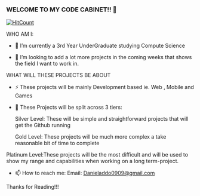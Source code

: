 ### WELCOME TO MY CODE CABINET!! 👋

[![HitCount](http://hits.dwyl.com/D4N18L/D4N18L.svg)](http://hits.dwyl.com/D4N18L/D4N18L)

WHO AM I:

- 🔭 I’m currently a 3rd Year UnderGraduate studying Compute Science

- 👯 I’m looking to add a lot more projects in the coming weeks that shows the field I want to work in.

WHAT WILL THESE PROJECTS BE ABOUT

- ⚡ These projects will be mainly Development based ie. Web , Mobile and Games

- 💬 These Projects will be split across 3 tiers:


  Silver Level: These will be simple and straightforward projects that will  get the Github running
  
  
  Gold Level: These projects will be much more complex a take reasonable bit of time to complete
  
 
 Platinum Level:These projects will be the most difficult and will be used to show my range and capabilities when working on a long term-project.
 
- 📫 How to reach me: Email: Danieladdo0909@gmail.com

Thanks for Reading!!!
